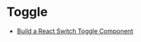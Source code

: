 # Toggle

- [Build a React Switch Toggle Component](https://upmostly.com/tutorials/build-a-react-switch-toggle-component)
